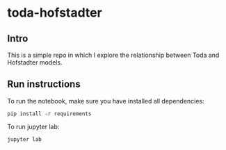 # toda-hofstadter

## Intro

This is a simple repo in which I explore the relationship between Toda and Hofstadter models.

## Run instructions
 
To run the notebook, make sure you have installed all dependencies:
```
pip install -r requirements
```

To run jupyter lab:

```
jupyter lab
```
